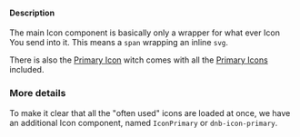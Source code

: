 #### Description

The main Icon component is basically only a wrapper for what ever Icon You send into it. This means a `span` wrapping an inline `svg`.

There is also the [Primary Icon](/uilib/components/icon-primary/) witch comes with all the [Primary Icons](/icons/primary) included.

### More details

To make it clear that all the "often used" icons are loaded at once, we have an additional Icon component, named `IconPrimary` or `dnb-icon-primary`.
